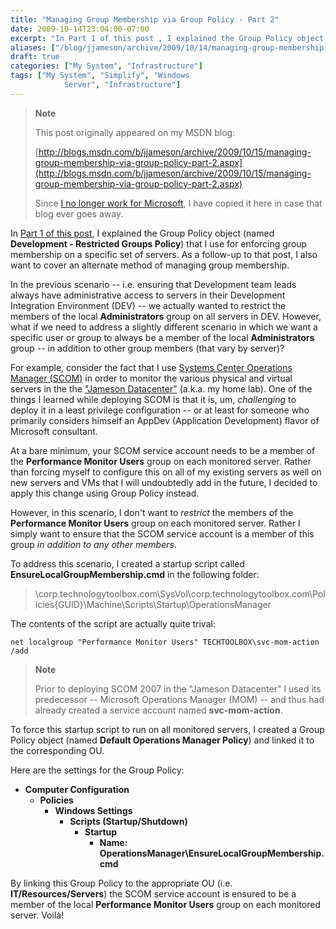 ```yaml
---
title: "Managing Group Membership via Group Policy - Part 2"
date: 2009-10-14T23:04:00-07:00
excerpt: "In Part 1 of this post , I explained the Group Policy object (named Development - Restricted Groups Policy ) that I use for enforcing group membership on a specific set of servers. As a follow-up to that post, I also want to cover an alternate method..."
aliases: ["/blog/jjameson/archive/2009/10/14/managing-group-membership-via-group-policy-part-2.aspx"]
draft: true
categories: ["My System", "Infrastructure"]
tags: ["My System", "Simplify", "Windows 
			Server", "Infrastructure"]
---
```


> **Note**
>
> This post originally appeared on my MSDN blog:
>
> [http://blogs.msdn.com/b/jjameson/archive/2009/10/15/managing-group-membership-via-group-policy-part-2.aspx](http://blogs.msdn.com/b/jjameson/archive/2009/10/15/managing-group-membership-via-group-policy-part-2.aspx)
>
> Since
> [I no longer work for Microsoft](/blog/jjameson/2011/09/02/last-day-with-microsoft), I have copied it here in case that
> blog ever goes away.

In
[Part 1 of this post](/blog/jjameson/2009/10/15/managing-group-membership-via-group-policy-part-1), I explained the Group Policy object (named **Development - Restricted Groups Policy**) that I use for enforcing group
membership on a specific set of servers. As a follow-up to that post, I also
want to cover an alternate method of managing group membership.

In the previous scenario -- i.e. ensuring that Development team leads always
have administrative access to servers in their Development Integration Environment
(DEV) -- we actually wanted to restrict the members of the local **Administrators**
group on all servers in DEV. However, what if we need to address a slightly
different scenario in which we want a specific user or group to always be a
member of the local **Administrators** group -- in addition to
other group members (that vary by server)?

For example, consider the fact that I use
[Systems Center Operations Manager (SCOM)](http://www.microsoft.com/systemcenter/operationsmanager/en/us/default.aspx) in order to monitor the various
physical and virtual servers in the the
["Jameson
Datacenter"](/blog/jjameson/2009/09/14/the-jameson-datacenter) (a.k.a. my home lab). One of the things I learned while deploying
SCOM is that it is, um, *challenging* to deploy it in a least privilege
configuration -- or at least for someone who primarily considers himself an
AppDev (Application Development) flavor of Microsoft consultant.

At a bare minimum, your SCOM service account needs to be a member of the
**Performance Monitor Users** group on each monitored server. Rather
than forcing myself to configure this on all of my existing servers as well
on new servers and VMs that I will undoubtedly add in the future, I decided
to apply this change using Group Policy instead.

However, in this scenario, I don't want to *restrict* the members
of the **Performance Monitor Users** group on each monitored server.
Rather I simply want to ensure that the SCOM service account is a member of
this group *in addition to any other members*.

To address this scenario, I created a startup script called **EnsureLocalGroupMembership.cmd** in the following folder:

> \\corp.technologytoolbox.com\SysVol\corp.technologytoolbox.com\Policies\{GUID}\Machine\Scripts\Startup\OperationsManager

The contents of the script are actually quite trival:

```
net localgroup "Performance Monitor Users" TECHTOOLBOX\svc-mom-action /add
```

> **Note**
>
> Prior to deploying SCOM 2007 in the "Jameson Datacenter" I used its predecessor -- Microsoft Operations Manager (MOM) -- and thus had already created a service account named **svc-mom-action**.

To force this startup script to run on all monitored servers, I created a
Group Policy object (named **Default Operations Manager Policy**)
and linked it to the corresponding OU.

Here are the settings for the Group Policy:

- **Computer Configuration**
  - **Policies**
    - **Windows Settings**
      - **Scripts (Startup/Shutdown)**
        - **Startup**
          - **Name: OperationsManager\EnsureLocalGroupMembership.cmd**

By linking this Group Policy to the appropriate OU (i.e. **IT/Resources/Servers**)
the SCOM service account is ensured to be a member of the local **Performance
Monitor Users** group on each monitored server. Voilà!

